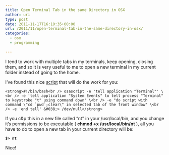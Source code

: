 ```yaml
---
title: Open Terminal Tab in the same Directory in OSX
author: uri
type: post
date: 2011-11-17T16:10:35+00:00
url: /2011/11/open-terminal-tab-in-the-same-directory-in-osx/
categories:
  - osx
  - programming

---
```

I tend to work with multiple tabs in my terminals, keep opening, closing them, and so it is very useful to me to open a new terminal in my current folder instead of going to the home.

I&#8217;ve found this nice [script][1] that will do the work for you:

``<strong>#!/bin/bash<br />
osascript -e 'tell application "Terminal"' \<br />
-e 'tell application "System Events" to tell process "Terminal" to keystroke "t" using command down' \<br />
-e "do script with command \"cd `pwd`;clear\" in selected tab of the front window" \<br />
-e 'end tell' &#038;> /dev/null</strong>``

If you c&p this in a new file called &#8220;nt&#8221; in your /usr/local/bin, and you change it&#8217;s permissions to be executable ( **chmod +x /usr/local/bin/nt** ), all you have to do to open a new tab in your current directory will be:

**`$> nt`**

Nice!

 [1]: https://procbits.com/2011/07/18/open-a-new-tab-in-terminal-app-in-the-same-directory-on-mac-os-x/